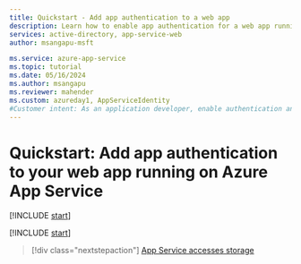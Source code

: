 ```yaml
---
title: Quickstart - Add app authentication to a web app
description: Learn how to enable app authentication for a web app running on Azure App Service. Limit access to the web app to users in your organization​.
services: active-directory, app-service-web
author: msangapu-msft

ms.service: azure-app-service
ms.topic: tutorial
ms.date: 05/16/2024
ms.author: msangapu
ms.reviewer: mahender
ms.custom: azureday1, AppServiceIdentity
#Customer intent: As an application developer, enable authentication and authorization for a web app running on Azure App Service.
---
```


# Quickstart: Add app authentication to your web app running on Azure App Service

[!INCLUDE [start](./includes/tutorial-set-up-app-service-authentication/intro.md)]

[!INCLUDE [start](./includes/tutorial-set-up-app-service-authentication/after.md)]

> [!div class="nextstepaction"]
> [App Service accesses storage](scenario-secure-app-access-storage.md)
